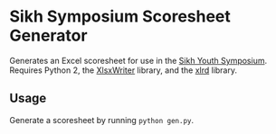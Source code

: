 # Sikh Symposium Scoresheet Generator

Generates an Excel scoresheet for use in the [Sikh Youth Symposium](http://www.sikhyouthalliance.org/youth-symposium/). Requires Python 2, the [XlsxWriter](https://github.com/jmcnamara/XlsxWriter) library, and the [xlrd](https://pypi.python.org/pypi/xlrd) library.

## Usage

Generate a scoresheet by running `python gen.py`.
